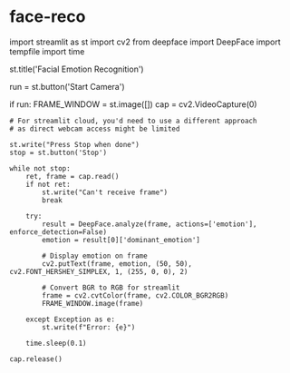 # face-reco
import streamlit as st
import cv2
from deepface import DeepFace
import tempfile
import time

st.title('Facial Emotion Recognition')

run = st.button('Start Camera')

if run:
    FRAME_WINDOW = st.image([])
    cap = cv2.VideoCapture(0)
    
    # For streamlit cloud, you'd need to use a different approach
    # as direct webcam access might be limited
    
    st.write("Press Stop when done")
    stop = st.button('Stop')
    
    while not stop:
        ret, frame = cap.read()
        if not ret:
            st.write("Can't receive frame")
            break
            
        try:
            result = DeepFace.analyze(frame, actions=['emotion'], enforce_detection=False)
            emotion = result[0]['dominant_emotion']
            
            # Display emotion on frame
            cv2.putText(frame, emotion, (50, 50), cv2.FONT_HERSHEY_SIMPLEX, 1, (255, 0, 0), 2)
            
            # Convert BGR to RGB for streamlit
            frame = cv2.cvtColor(frame, cv2.COLOR_BGR2RGB)
            FRAME_WINDOW.image(frame)
            
        except Exception as e:
            st.write(f"Error: {e}")
            
        time.sleep(0.1)
        
    cap.release()
